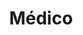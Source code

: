 ---
title: Médico
date: 
draft: false

# descripcion
description : Médico

materials: Plata 925

color: Plateado

dimensions: 2cm x 4cm

code: 02-14-0172

type: "Dijes"

categories: []

# Images
# first image will be shown in the product page
images:
  # - image: "images/path_to_image"
  # La ubicacion de las imagenes es imagenes/Dijes/Dijes.Plata/02-14-0172-medico
  - image: "./images/dijes/plata/02-14-0172-medico.JPG"
---